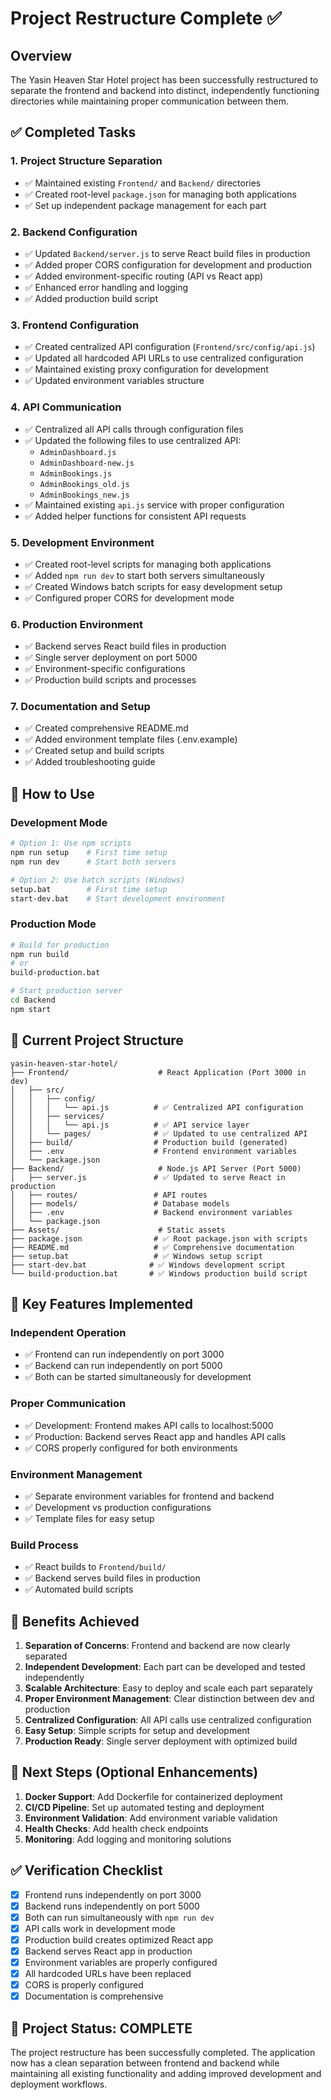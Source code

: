 # Project Restructure Complete ✅

## Overview
The Yasin Heaven Star Hotel project has been successfully restructured to separate the frontend and backend into distinct, independently functioning directories while maintaining proper communication between them.

## ✅ Completed Tasks

### 1. Project Structure Separation
- ✅ Maintained existing `Frontend/` and `Backend/` directories
- ✅ Created root-level `package.json` for managing both applications
- ✅ Set up independent package management for each part

### 2. Backend Configuration
- ✅ Updated `Backend/server.js` to serve React build files in production
- ✅ Added proper CORS configuration for development and production
- ✅ Added environment-specific routing (API vs React app)
- ✅ Enhanced error handling and logging
- ✅ Added production build script

### 3. Frontend Configuration
- ✅ Created centralized API configuration (`Frontend/src/config/api.js`)
- ✅ Updated all hardcoded API URLs to use centralized configuration
- ✅ Maintained existing proxy configuration for development
- ✅ Updated environment variables structure

### 4. API Communication
- ✅ Centralized all API calls through configuration files
- ✅ Updated the following files to use centralized API:
  - `AdminDashboard.js`
  - `AdminDashboard-new.js`
  - `AdminBookings.js`
  - `AdminBookings_old.js`
  - `AdminBookings_new.js`
- ✅ Maintained existing `api.js` service with proper configuration
- ✅ Added helper functions for consistent API requests

### 5. Development Environment
- ✅ Created root-level scripts for managing both applications
- ✅ Added `npm run dev` to start both servers simultaneously
- ✅ Created Windows batch scripts for easy development setup
- ✅ Configured proper CORS for development mode

### 6. Production Environment
- ✅ Backend serves React build files in production
- ✅ Single server deployment on port 5000
- ✅ Environment-specific configurations
- ✅ Production build scripts and processes

### 7. Documentation and Setup
- ✅ Created comprehensive README.md
- ✅ Added environment template files (.env.example)
- ✅ Created setup and build scripts
- ✅ Added troubleshooting guide

## 🚀 How to Use

### Development Mode
```bash
# Option 1: Use npm scripts
npm run setup    # First time setup
npm run dev      # Start both servers

# Option 2: Use batch scripts (Windows)
setup.bat        # First time setup
start-dev.bat    # Start development environment
```

### Production Mode
```bash
# Build for production
npm run build
# or
build-production.bat

# Start production server
cd Backend
npm start
```

## 📁 Current Project Structure

```
yasin-heaven-star-hotel/
├── Frontend/                    # React Application (Port 3000 in dev)
│   ├── src/
│   │   ├── config/
│   │   │   └── api.js          # ✅ Centralized API configuration
│   │   ├── services/
│   │   │   └── api.js          # ✅ API service layer
│   │   └── pages/              # ✅ Updated to use centralized API
│   ├── build/                  # Production build (generated)
│   ├── .env                    # Frontend environment variables
│   └── package.json
├── Backend/                     # Node.js API Server (Port 5000)
│   ├── server.js               # ✅ Updated to serve React in production
│   ├── routes/                 # API routes
│   ├── models/                 # Database models
│   ├── .env                    # Backend environment variables
│   └── package.json
├── Assets/                      # Static assets
├── package.json                # ✅ Root package.json with scripts
├── README.md                   # ✅ Comprehensive documentation
├── setup.bat                   # ✅ Windows setup script
├── start-dev.bat              # ✅ Windows development script
└── build-production.bat       # ✅ Windows production build script
```

## 🔧 Key Features Implemented

### Independent Operation
- ✅ Frontend can run independently on port 3000
- ✅ Backend can run independently on port 5000
- ✅ Both can be started simultaneously for development

### Proper Communication
- ✅ Development: Frontend makes API calls to localhost:5000
- ✅ Production: Backend serves React app and handles API calls
- ✅ CORS properly configured for both environments

### Environment Management
- ✅ Separate environment variables for frontend and backend
- ✅ Development vs production configurations
- ✅ Template files for easy setup

### Build Process
- ✅ React builds to `Frontend/build/`
- ✅ Backend serves build files in production
- ✅ Automated build scripts

## 🎯 Benefits Achieved

1. **Separation of Concerns**: Frontend and backend are now clearly separated
2. **Independent Development**: Each part can be developed and tested independently
3. **Scalable Architecture**: Easy to deploy and scale each part separately
4. **Proper Environment Management**: Clear distinction between dev and production
5. **Centralized Configuration**: All API calls use centralized configuration
6. **Easy Setup**: Simple scripts for setup and development
7. **Production Ready**: Single server deployment with optimized build

## 🔄 Next Steps (Optional Enhancements)

1. **Docker Support**: Add Dockerfile for containerized deployment
2. **CI/CD Pipeline**: Set up automated testing and deployment
3. **Environment Validation**: Add environment variable validation
4. **Health Checks**: Add health check endpoints
5. **Monitoring**: Add logging and monitoring solutions

## ✅ Verification Checklist

- [x] Frontend runs independently on port 3000
- [x] Backend runs independently on port 5000
- [x] Both can run simultaneously with `npm run dev`
- [x] API calls work in development mode
- [x] Production build creates optimized React app
- [x] Backend serves React app in production
- [x] Environment variables are properly configured
- [x] All hardcoded URLs have been replaced
- [x] CORS is properly configured
- [x] Documentation is comprehensive

## 🎉 Project Status: COMPLETE

The project restructure has been successfully completed. The application now has a clean separation between frontend and backend while maintaining all existing functionality and adding improved development and deployment workflows.